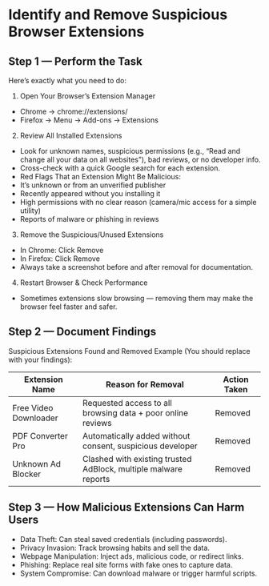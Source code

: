 # Identify and Remove Suspicious Browser Extensions
## Step 1 — Perform the Task
Here’s exactly what you need to do:
1. Open Your Browser’s Extension Manager
- Chrome → chrome://extensions/
- Firefox → Menu → Add-ons → Extensions
2. Review All Installed Extensions
- Look for unknown names, suspicious permissions (e.g., “Read and change all your data on all websites”), bad reviews, or no developer info.
- Cross-check with a quick Google search for each extension.
- Red Flags That an Extension Might Be Malicious:
- It’s unknown or from an unverified publisher
- Recently appeared without you installing it
- High permissions with no clear reason (camera/mic access for a simple utility)
- Reports of malware or phishing in reviews
3. Remove the Suspicious/Unused Extensions
- In Chrome: Click Remove
- In Firefox: Click Remove
- Always take a screenshot before and after removal for documentation.
4. Restart Browser & Check Performance
- Sometimes extensions slow browsing — removing them may make the browser feel faster and safer.

## Step 2 — Document Findings
Suspicious Extensions Found and Removed
Example (You should replace with your findings):

| Extension Name      | Reason for Removal                                               | Action Taken |
|---------------------|------------------------------------------------------------------|--------------|
| Free Video Downloader | Requested access to all browsing data + poor online reviews    | Removed     |
| PDF Converter Pro   | Automatically added without consent, suspicious developer         | Removed     |
| Unknown Ad Blocker |	Clashed with existing trusted AdBlock, multiple malware reports |	Removed       |


## Step 3 — How Malicious Extensions Can Harm Users
- Data Theft: Can steal saved credentials (including passwords).
- Privacy Invasion: Track browsing habits and sell the data.
- Webpage Manipulation: Inject ads, malicious code, or redirect links.
- Phishing: Replace real site forms with fake ones to capture data.
- System Compromise: Can download malware or trigger harmful scripts.


